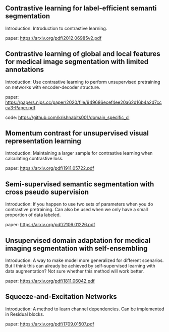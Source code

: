 ## Contrastive learning for label-efficient semanti segmentation

Introduction: Introduction to contrastive learning.

paper: https://arxiv.org/pdf/2012.06985v2.pdf

## Contrastive learning of global and local features for medical image segmentation with limited annotations

Introduction: Use contrastive learning to perform unsupervised pretraining on networks with encoder-decoder structure.

paper: https://papers.nips.cc/paper/2020/file/949686ecef4ee20a62d16b4a2d7ccca3-Paper.pdf

code: https://github.com/krishnabits001/domain_specific_cl

## Momentum contrast for unsupervised visual representation learning

Introduction: Maintaining a larger sample for contrastive learning when calculating contrastive loss.

paper: https://arxiv.org/pdf/1911.05722.pdf

## Semi-supervised semantic segmentation with cross pseudo supervision

Introduction: If you happen to use two sets of parameters when you do contrastive pretraining. Can also be used when we only have a small proportion of
data labeled.

paper: https://arxiv.org/pdf/2106.01226.pdf

## Unsupervised domain adaptation for medical imaging segmentation with self-ensembling

Introduction: A way to make model more generalized for different scenarios. But I think this can already be achieved by self-supervised learning with data augmentation? Not sure whether this method will work better.

paper: https://arxiv.org/pdf/1811.06042.pdf

## Squeeze-and-Excitation Networks

Introduction: A method to learn channel dependencies. Can be implemented in Residual blocks.

paper: https://arxiv.org/pdf/1709.01507.pdf
